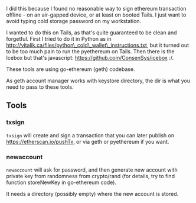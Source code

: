 I did this because I found no reasonable way to sign ethereum transaction offline - on an air-gapped device, or at least on booted Tails. I just want to avoid typing cold storage password on my workstation.

I wanted to do this on Tails, as that's quite guaranteed to be clean and forgetful. First I tried to do it in Python as in http://vitalik.ca/files/python\_cold\_wallet\_instructions.txt, but it turned out to be too much pain to run the pyethereum on Tails. Then there is the Icebox but that's javascript: https://github.com/ConsenSys/icebox :/.

These tools are using go-ethereum (geth) codebase.

As geth account manager works with keystore directory, the dir is what you need to pass to these tools.

## Tools

### txsign

`txsign` will create and sign a transaction that you can later publish on https://etherscan.io/pushTx, or via geth or pyethereum if you want.

### newaccount
`newaccount` will ask for password, and then generate new account with private key from randomness from crypto/rand (for details, try to find function storeNewKey in go-ethereum code).

It needs a directory (possibly empty) where the new account is stored.


